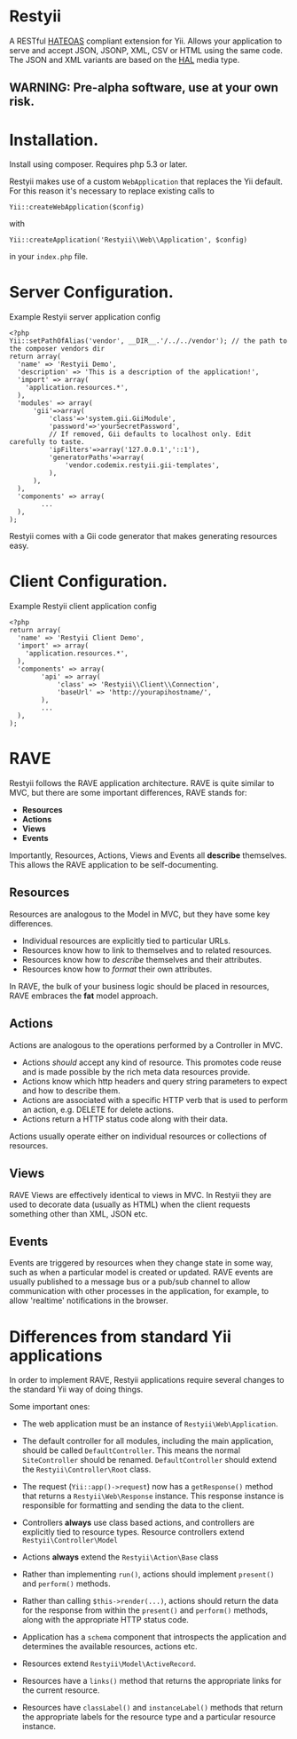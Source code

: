 # Restyii

A RESTful [HATEOAS](http://en.wikipedia.org/wiki/HATEOAS) compliant extension for Yii.
Allows your application to serve and accept JSON, JSONP, XML, CSV or HTML using the same code.
The JSON and XML variants are based on the [HAL](http://stateless.co/hal_specification.html) media type.


## WARNING: Pre-alpha software, use at your own risk.

# Installation.

Install using composer. Requires php 5.3 or later.

Restyii makes use of a custom `WebApplication` that replaces the Yii default. For this reason it's
necessary to replace existing calls to

    Yii::createWebApplication($config)

with

    Yii::createApplication('Restyii\\Web\\Application', $config)

in your `index.php` file.


# Server Configuration.

Example Restyii server application config

    <?php
    Yii::setPathOfAlias('vendor', __DIR__.'/../../vendor'); // the path to the composer vendors dir
    return array(
      'name' => 'Restyii Demo',
      'description' => 'This is a description of the application!',
      'import' => array(
        'application.resources.*',
      ),
      'modules' => array(
          'gii'=>array(
              'class'=>'system.gii.GiiModule',
              'password'=>'yourSecretPassword',
              // If removed, Gii defaults to localhost only. Edit carefully to taste.
              'ipFilters'=>array('127.0.0.1','::1'),
              'generatorPaths'=>array(
                  'vendor.codemix.restyii.gii-templates',
              ),
          ),
      ),
      'components' => array(
            ...
      ),
    );


Restyii comes with a Gii code generator that makes generating resources easy.


# Client Configuration.

Example Restyii client application config

    <?php
    return array(
      'name' => 'Restyii Client Demo',
      'import' => array(
        'application.resources.*',
      ),
      'components' => array(
            'api' => array(
                'class' => 'Restyii\\Client\\Connection',
                'baseUrl' => 'http://yourapihostname/',
            ),
            ...
      ),
    );




# RAVE

Restyii follows the RAVE application architecture. RAVE is quite similar to MVC,  but there are some important differences,
RAVE stands for:

* __Resources__
* __Actions__
* __Views__
* __Events__


Importantly, Resources, Actions, Views and Events all __describe__ themselves.
This allows the RAVE application to be self-documenting.


## Resources

Resources are analogous to the Model in MVC, but they have some key differences.

* Individual resources are explicitly tied to particular URLs.
* Resources know how to link to themselves and to related resources.
* Resources know how to *describe* themselves and their attributes.
* Resources know how to *format* their own attributes.


In RAVE, the bulk of your business logic should be placed in resources, RAVE embraces the __fat__ model approach.


## Actions

Actions are analogous to the operations performed by a Controller in MVC.

* Actions *should* accept any kind of resource. This promotes code reuse and is made possible by the rich meta data resources provide.
* Actions know which http headers and query string parameters to expect and how to describe them.
* Actions are associated with a specific HTTP verb that is used to perform an action, e.g. DELETE for delete actions.
* Actions return a HTTP status code along with their data.

Actions usually operate either on individual resources or collections of resources.

## Views

RAVE Views are effectively identical to views in MVC. In Restyii they are used to decorate data (usually as HTML) when the client requests something other than XML, JSON etc.

## Events

Events are triggered by resources when they change state in some way, such as when a particular model is created or updated.
RAVE events are usually published to a message bus or a pub/sub channel to allow communication with other processes in the application,
for example, to allow 'realtime' notifications in the browser.

# Differences from standard Yii applications

In order to implement RAVE, Restyii applications require several changes to the standard Yii way of doing things.

Some important ones:

* The web application must be an instance of `Restyii\Web\Application`.

* The default controller for all modules, including the main application, should be called `DefaultController`. This means
the normal `SiteController` should be renamed. `DefaultController` should extend the `Restyii\Controller\Root` class.

* The request (`Yii::app()->request`) now has a `getResponse()` method that returns a `Restyii\Web\Response`
  instance. This response instance is responsible for formatting and sending the data to the client.

* Controllers __always__ use class based actions, and controllers are explicitly tied to resource types. Resource controllers extend `Restyii\Controller\Model`

* Actions __always__ extend the `Restyii\Action\Base` class

* Rather than implementing `run()`, actions should implement `present()` and `perform()` methods.

* Rather than calling `$this->render(...)`, actions should return the data for the response from within the `present()` and `perform()` methods, along with the appropriate HTTP status code.

* Application has a `schema` component that introspects the application and determines the available resources, actions etc.

* Resources extend `Restyii\Model\ActiveRecord`.

* Resources have a `links()` method that returns the appropriate links for the current resource.

* Resources have `classLabel()` and `instanceLabel()` methods that return the appropriate labels for the resource type and a particular resource instance.

